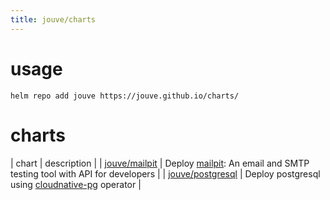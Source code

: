 ```yaml
---
title: jouve/charts
---
```


# usage

```console
helm repo add jouve https://jouve.github.io/charts/
```

# charts

| chart                          | description                                                                                                  |
| [jouve/mailpit][mailpit]       | Deploy [mailpit](https://github.com/axllent/mailpit): An email and SMTP testing tool with API for developers |
| [jouve/postgresql][postgresql] | Deploy postgresql using [cloudnative-pg](https://cloudnative-pg.io/) operator                                |

[mailpit]: https://github.com/jouve/charts/tree/main/charts/mailpit
[postgresql]: https://github.com/jouve/charts/tree/main/charts/postgresql
